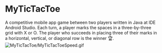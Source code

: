 # MyTicTacToe
A competitive mobile app game between two players written in Java at IDE Android Studio. Each turn, a player marks the spaces in a three-by-three grid with X or O. The player who succeeds in placing three of their marks in a horizontal, vertical, or diagonal row is the winner 🏆.
![MyTicTacToe/MyTicTacToeSpeed.gif](.gif)
